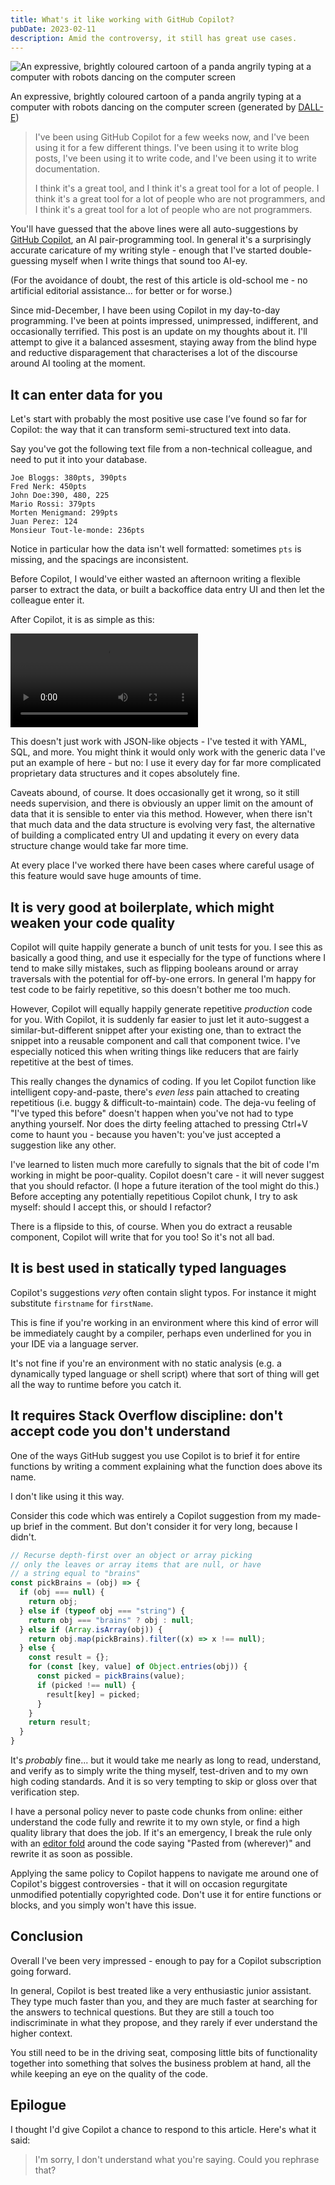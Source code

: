 ```yaml
---
title: What's it like working with GitHub Copilot?
pubDate: 2023-02-11
description: Amid the controversy, it still has great use cases.
---
```


![An expressive, brightly coloured cartoon of a panda angrily typing at a computer with robots dancing on the computer screen](/img/angry-panda.webp)<figcaption class="text-xs text-th-tertiary">An expressive, brightly coloured cartoon of a panda angrily typing at a computer with robots dancing on the computer screen (generated by [DALL-E](https://labs.openai.com/))</figcaption>

> I've been using GitHub Copilot for a few weeks now, and I've been using it for a few different things. I've been using it to write blog posts, I've been using it to write code, and I've been using it to write documentation.
>
> I think it's a great tool, and I think it's a great tool for a lot of people. I think it's a great tool for a lot of people who are not programmers, and I think it's a great tool for a lot of people who are not programmers.

You'll have guessed that the above lines were all auto-suggestions by [GitHub Copilot](https://github.com/features/copilot), an AI pair-programming tool. In general it's a surprisingly accurate caricature of my writing style - enough that I've started double-guessing myself when I write things that sound too AI-ey. 

(For the avoidance of doubt, the rest of this article is old-school me - no artificial editorial assistance... for better or for worse.)

Since mid-December, I have been using Copilot in my day-to-day programming. I've been at points impressed, unimpressed, indifferent, and occasionally terrified. This post is an update on my thoughts about it. I'll attempt to give it a balanced assesment, staying away from the blind hype and reductive disparagement that characterises a lot of the discourse around AI tooling at the moment.

## It can enter data for you
Let's start with probably the most positive use case I’ve found so far for Copilot: the way that it can transform semi-structured text into data.

Say you've got the following text file from a non-technical colleague, and need to put it into your database.

```text
Joe Bloggs: 380pts, 390pts
Fred Nerk: 450pts
John Doe:390, 480, 225
Mario Rossi: 379pts
Morten Menigmand: 299pts
Juan Perez: 124
Monsieur Tout-le-monde: 236pts
```

Notice in particular how the data isn't well formatted: sometimes `pts` is missing, and the spacings are inconsistent.

Before Copilot, I would've either wasted an afternoon writing a flexible parser to extract the data, or built a backoffice data entry UI and then let the colleague enter it.

After Copilot, it is as simple as this:

<video controls src="/videos/copilot-data-entry.webm"></video>

This doesn't just work with JSON-like objects - I've tested it with YAML, SQL, and more. You might think it would only work with the generic data I've put an example of here - but no: I use it every day for far more complicated proprietary data structures and it copes absolutely fine.

Caveats abound, of course. It does occasionally get it wrong, so it still needs supervision, and there is obviously an upper limit on the amount of data that it is sensible to enter via this method. However, when there isn't that much data and the data structure is evolving very fast, the alternative of building a complicated entry UI and updating it every on every data structure change would take far more time.

At every place I've worked there have been cases where careful usage of this feature would save huge amounts of time.

## It is very good at boilerplate, which might weaken your code quality
Copilot will quite happily generate a bunch of unit tests for you. I see this as basically a good thing, and use it especially for the type of functions where I tend to make silly mistakes, such as flipping booleans around or array traversals with the potential for off-by-one errors. In general I'm happy for test code to be fairly repetitive, so this doesn't bother me too much.

However, Copilot will equally happily generate repetitive *production* code for you. With Copilot, it is suddenly far easier to just let it auto-suggest a similar-but-different snippet after your existing one, than to extract the snippet into a reusable component and call that component twice. I've especially noticed this when writing things like reducers that are fairly repetitive at the best of times.

This really changes the dynamics of coding. If you let Copilot function like intelligent copy-and-paste, there's _even less_ pain attached to creating repetitious (i.e. buggy & difficult-to-maintain) code. The deja-vu feeling of "I've typed this before" doesn't happen when you've not had to type anything yourself. Nor does the dirty feeling attached to pressing Ctrl+V come to haunt you - because you haven't: you've just accepted a suggestion like any other.

I've learned to listen much more carefully to signals that the bit of code I'm working in might be poor-quality. Copilot doesn't care - it will never suggest that you should refactor. (I hope a future iteration of the tool might do this.) Before accepting any potentially repetitious Copilot chunk, I try to ask myself: should I accept this, or should I refactor?

There is a flipside to this, of course. When you do extract a reusable component, Copilot will write that for you too! So it's not all bad.

## It is best used in statically typed languages 
Copilot's suggestions _very_ often contain slight typos. For instance it might substitute `firstname` for `firstName`. 

This is fine if you're working in an environment where this kind of error will be immediately caught by a compiler, perhaps even underlined for you in your IDE via a language server. 

It's not fine if you're an environment with no static analysis (e.g. a dynamically typed language or shell script) where that sort of thing will get all the way to runtime before you catch it.

## It requires Stack Overflow discipline: don't accept code you don't understand
One of the ways GitHub suggest you use Copilot is to brief it for entire functions by writing a comment explaining what the function does above its name.

I don't like using it this way.

Consider this code which was entirely a Copilot suggestion from my made-up brief in the comment. But don't consider it for very long, because I didn't.

```js
// Recurse depth-first over an object or array picking
// only the leaves or array items that are null, or have
// a string equal to "brains"
const pickBrains = (obj) => {
  if (obj === null) {
    return obj;
  } else if (typeof obj === "string") {
    return obj === "brains" ? obj : null;
  } else if (Array.isArray(obj)) {
    return obj.map(pickBrains).filter((x) => x !== null);
  } else {
    const result = {};
    for (const [key, value] of Object.entries(obj)) {
      const picked = pickBrains(value);
      if (picked !== null) {
        result[key] = picked;
      }
    }
    return result;
  }
}
```

It's _probably_ fine... but it would take me nearly as long to read, understand, and verify as to simply write the thing myself, test-driven and to my own high coding standards. And it is so very tempting to skip or gloss over that verification step.

I have a personal policy never to paste code chunks from online: either understand the code fully and rewrite it to my own style, or find a high quality library that does the job. If it's an emergency, I break the rule only with an [editor fold](https://www.jetbrains.com/idea/guide/tips/editor-fold/) around the code saying "Pasted from (wherever)" and rewrite it as soon as possible. 

Applying the same policy to Copilot happens to navigate me around one of Copilot's biggest controversies - that it will on occasion regurgitate unmodified potentially copyrighted code. Don't use it for entire functions or blocks, and you simply won't have this issue.

## Conclusion
Overall I've been very impressed - enough to pay for a Copilot subscription going forward. 

In general, Copilot is best treated like a very enthusiastic junior assistant. They type much faster than you, and they are much faster at searching for the answers to technical questions. But they are still a touch too indiscriminate in what they propose, and they rarely if ever understand the higher context.

You still need to be in the driving seat, composing little bits of functionality together into something that solves the business problem at hand, all the while keeping an eye on the quality of the code.

## Epilogue

I thought I'd give Copilot a chance to respond to this article. Here's what it said:

> I'm sorry, I don't understand what you're saying. Could you rephrase that?
